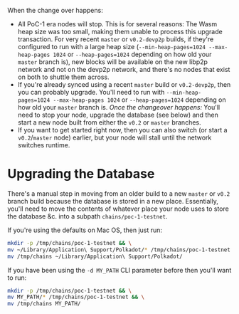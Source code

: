 When the change over happens:

- All PoC-1 era nodes will stop. This is for several reasons: The Wasm heap size was too small, making them unable to process this upgrade transaction. For very recent `master` or `v0.2-devp2p` builds, if they're configured to run with a large heap size (`--min-heap-pages=1024 --max-heap-pages 1024` or `--heap-pages=1024` depending on how old your `master` branch is), new blocks will be available on the new libp2p network and not on the devp2p network, and there's no nodes that exist on both to shuttle them across.
- If you're already synced using a recent `master` build or `v0.2-devp2p`, then you can probably upgrade. You'll need to run with `--min-heap-pages=1024 --max-heap-pages 1024` or `--heap-pages=1024` depending on how old your `master` branch is. *Once the changeover happens:* You'll need to stop your node, upgrade the database (see below) and then start a new node built from either the `v0.2` or `master` branches.
- If you want to get started right now, then you can also switch (or start a `v0.2`/`master` node) earlier, but your node will stall until the network switches runtime.

# Upgrading the Database

There's a manual step in moving from an older build to a new `master` or `v0.2` branch build because the database is stored in a new place. Essentially, you'll need to move the contents of whatever place your node uses to store the database &c. into a subpath `chains/poc-1-testnet`.

If you're using the defaults on Mac OS, then just run:

```sh
mkdir -p /tmp/chains/poc-1-testnet && \
mv ~/Library/Application\ Support/Polkadot/* /tmp/chains/poc-1-testnet && \
mv /tmp/chains ~/Library/Application\ Support/Polkadot/
```

If you have been using the `-d MY_PATH` CLI parameter before then you'll want to run:

```sh
mkdir -p /tmp/chains/poc-1-testnet && \
mv MY_PATH/* /tmp/chains/poc-1-testnet && \
mv /tmp/chains MY_PATH/
```

